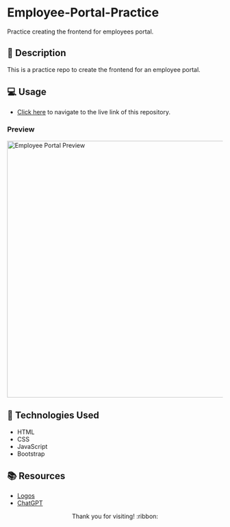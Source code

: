 # Employee-Portal-Practice
Practice creating the frontend for employees portal.

## :pencil: Description

This is a practice repo to create the frontend for an employee portal.

## :computer: Usage

- [Click here](...) to navigate to the live link of this repository.

### Preview

<img width="600" alt="Employee Portal Preview" src="...">

## :wrench: Technologies Used

- HTML
- CSS
- JavaScript
- Bootstrap

## :books: Resources

- [Logos](https://logoipsum.com/)
- [ChatGPT](https://openai.com/blog/chatgpt)

<p align="center">Thank you for visiting! :ribbon:</p>

